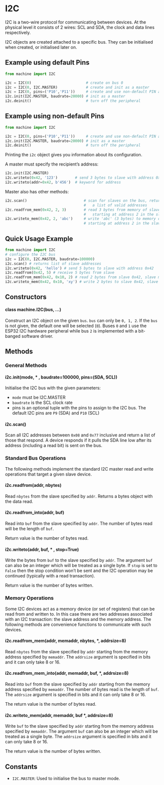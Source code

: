 # I2C

I2C is a two-wire protocol for communicating between devices. At the physical level it consists of 2 wires: SCL and SDA, the clock and data lines respectively.

I2C objects are created attached to a specific bus. They can be initialised when created, or initialised later on.

## Example using default Pins

```python
from machine import I2C

i2c = I2C(0)                         # create on bus 0
i2c = I2C(0, I2C.MASTER)             # create and init as a master
i2c = I2C(0, pins=('P10','P11'))     # create and use non-default PIN assignments (P10=SDA, P11=SCL)
i2c.init(I2C.MASTER, baudrate=20000) # init as a master
i2c.deinit()                         # turn off the peripheral
```

## Example using non-default Pins

```python
from machine import I2C

i2c = I2C(0, pins=('P10','P11'))     # create and use non-default PIN assignments (P10=SDA, P11=SCL)
i2c.init(I2C.MASTER, baudrate=20000) # init as a master
i2c.deinit()                         # turn off the peripheral
```

Printing the `i2c` object gives you information about its configuration.

A master must specify the recipient’s address:

```python
i2c.init(I2C.MASTER)
i2c.writeto(0x42, '123')        # send 3 bytes to slave with address 0x42
i2c.writeto(addr=0x42, b'456')  # keyword for address
```

Master also has other methods:

```python
i2c.scan()                          # scan for slaves on the bus, returning
                                    #   a list of valid addresses
i2c.readfrom_mem(0x42, 2, 3)        # read 3 bytes from memory of slave 0x42,
                                    #   starting at address 2 in the slave
i2c.writeto_mem(0x42, 2, 'abc')     # write 'abc' (3 bytes) to memory of slave 0x42
                                    # starting at address 2 in the slave, timeout after 1 second
```

## Quick Usage Example

```python
from machine import I2C
# configure the I2C bus
i2c = I2C(0, I2C.MASTER, baudrate=100000)
i2c.scan() # returns list of slave addresses
i2c.writeto(0x42, 'hello') # send 5 bytes to slave with address 0x42
i2c.readfrom(0x42, 5) # receive 5 bytes from slave
i2c.readfrom_mem(0x42, 0x10, 2) # read 2 bytes from slave 0x42, slave memory 0x10
i2c.writeto_mem(0x42, 0x10, 'xy') # write 2 bytes to slave 0x42, slave memory 0x10
```

## Constructors

#### class machine.I2C\(bus, ...)

Construct an I2C object on the given `bus`. `bus` can only be `0, 1, 2`. If the `bus` is not given, the default one will be selected \(`0`). Buses `0` and `1` use the ESP32 I2C hardware peripheral while bus `2` is implemented with a bit-banged software driver.

## Methods

### General Methods

#### i2c.init\(mode, \* , baudrate=100000, pins=\(SDA, SCL))

Initialise the I2C bus with the given parameters:

* `mode` must be I2C.MASTER
* `baudrate` is the SCL clock rate
* pins is an optional tuple with the pins to assign to the I2C bus. The default I2C pins are `P9` \(SDA) and `P10` \(SCL)

#### i2c.scan\()

Scan all I2C addresses between `0x08` and `0x77` inclusive and return a list of those that respond. A device responds if it pulls the SDA line low after its address \(including a read bit) is sent on the bus.

### Standard Bus Operations

The following methods implement the standard I2C master read and write operations that target a given slave device.

#### i2c.readfrom\(addr, nbytes)

Read `nbytes` from the slave specified by `addr`. Returns a bytes object with the data read.

#### i2c.readfrom\_into\(addr, buf)

Read into `buf` from the slave specified by `addr`. The number of bytes read will be the length of `buf`.

Return value is the number of bytes read.

#### i2c.writeto\(addr, buf, \* , stop=True)

Write the bytes from `buf` to the slave specified by `addr`. The argument `buf` can also be an integer which will be treated as a single byte. If `stop` is set to `False` then the stop condition won’t be sent and the I2C operation may be continued \(typically with a read transaction).

Return value is the number of bytes written.

### Memory Operations

Some I2C devices act as a memory device \(or set of registers) that can be read from and written to. In this case there are two addresses associated with an I2C transaction: the slave address and the memory address. The following methods are convenience functions to communicate with such devices.

#### i2c.readfrom\_mem\(addr, memaddr, nbytes, \*, addrsize=8)

Read `nbytes` from the slave specified by `addr` starting from the memory address specified by `memaddr`. The `addrsize` argument is specified in bits and it can only take 8 or 16.

#### i2c.readfrom\_mem\_into\(addr, memaddr, buf, \*, addrsize=8)

Read into `buf` from the slave specified by `addr` starting from the memory address specified by `memaddr`. The number of bytes read is the length of `buf`. The `addrsize` argument is specified in bits and it can only take 8 or 16.

The return value is the number of bytes read.

#### i2c.writeto\_mem\(addr, memaddr, buf \*, addrsize=8)

Write `buf` to the slave specified by `addr` starting from the memory address specified by `memaddr`. The argument `buf` can also be an integer which will be treated as a single byte. The `addrsize` argument is specified in bits and it can only take 8 or 16.

The return value is the number of bytes written.

## Constants

* `I2C.MASTER`: Used to initialise the bus to master mode.

